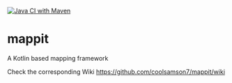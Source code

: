 [![Java CI with Maven](https://github.com/coolsamson7/mappit/actions/workflows/maven.yml/badge.svg)](https://github.com/coolsamson7/mappit/actions/workflows/maven.yml)
# mappit

A Kotlin based mapping framework

Check the corresponding Wiki https://github.com/coolsamson7/mappit/wiki
